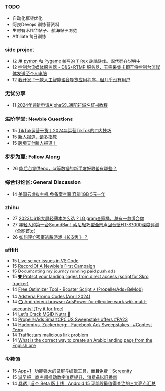 ### TODO
-  自动化框架优化
-  阿良Devops 训练营资料
-  生财有术精华帖子、航海帖子浏览
-  Affiliate 每日训练

### side project
<!-- sideproject:START -->
-  12 [用 python 和 Pygame 编写的 T Rex 跑酷游戏。源代码在说明中](https://www.youtube.com/watch?v=pZySIXSelCA)
-  12 [控制台流媒体服务器 - DNS+RTMP 服务器，无需采集卡即可将控制台流媒体发送至个人电脑](https://github.com/Aioros/console-streaming-server)
-  12 [我开发了一款人工智能语音导览应用程序，但几乎没有用户](https://www.reddit.com/r/SideProject/comments/18gpp0e/ive_built_an_ai_audio_tour_app_but_have_almost_no/)<!-- sideproject:END -->


### 无忧分享
<!-- ruyo:START -->
-  11 [2024年最新申请AlphaSSL通配符域名证书教程](https://51.ruyo.net/18642.html)<!-- ruyo:END -->

### 进阶学堂: Newbie Questions
<!-- advertcn1:START -->
-  15 [TikTok运营干货丨2024年运营TikTok的四大技巧](https://www.advertcn.com/thread-114691-1-1.html)
-  15 [新人报道，请多指教](https://www.advertcn.com/thread-114688-1-1.html)
-  15 [跨境支付新人报道！](https://www.advertcn.com/thread-114687-1-1.html)<!-- advertcn1:END -->

### 步步为赢: Follow Along
<!-- advertcn2:START -->
-  26 [能后台提供epc，cr等数据的新手友好联盟有哪些？](https://www.advertcn.com/thread-114470-1-1.html)<!-- advertcn2:END -->

### 综合讨论区: General Discussion
<!-- advertcn3:START -->
-  14 [美国云虚拟主机 免备案空间 容量1GB 5元一年](https://www.advertcn.com/thread-114683-1-1.html)<!-- advertcn3:END -->


### zhihu
<!-- zhihu:START -->
-  27 [2023年618大屏轻薄本怎么选？LG gram全家桶，总有一款适合你](http://zhuanlan.zhihu.com/p/632641888?utm_campaign=rss&utm_medium=rss&utm_source=rss&utm_content=title)
-  27 [年轻人的第一台SoundBar！索尼轻巧型全景声回音壁HT-S2000深度评测（全网首发）](http://zhuanlan.zhihu.com/p/630990296?utm_campaign=rss&utm_medium=rss&utm_source=rss&utm_content=title)
-  26 [如何评价密室逃脱游戏《长安乱》？](http://www.zhihu.com/question/563950552/answer/3045961312?utm_campaign=rss&utm_medium=rss&utm_source=rss&utm_content=title)<!-- zhihu:END -->

### afflift
<!-- afflift:START -->
-  15 [Live server issues in VS Code](https://afflift.com/f/threads/live-server-issues-in-vs-code.12979/)
-  15 [Record Of A Newbie&#39;s First Campaign](https://afflift.com/f/threads/record-of-a-newbies-first-campaign.12826/)
-  15 [Documenting my journey running paid push ads](https://afflift.com/f/threads/documenting-my-journey-running-paid-push-ads.12963/)
-  15 [🛡️ Protect your landing pages from direct access &lpar;script for Skro tracker&rpar;](https://afflift.com/f/threads/%F0%9F%9B%A1%EF%B8%8F-protect-your-landing-pages-from-direct-access-script-for-skro-tracker.12958/)
-  14 [Free Optimizer Tool - Booster Script ⚡ &lpar;PropellerAds+BeMob&rpar;](https://afflift.com/f/threads/free-optimizer-tool-booster-script-%E2%9A%A1-propellerads-bemob.10601/)
-  14 [Adsterra Promo Codes &lpar;April 2024&rpar;](https://afflift.com/f/threads/adsterra-promo-codes-april-2024.12961/)
-  14 [⭕ Anti-detect browser AdsPower for effective work with multi-accounts! [Try it for free]](https://afflift.com/f/threads/%E2%AD%95-anti-detect-browser-adspower-for-effective-work-with-multi-accounts-try-it-for-free.8805/)
-  14 [Let&#39;s Crack MGID Nutra 🚀](https://afflift.com/f/threads/lets-crack-mgid-nutra-%F0%9F%9A%80.12967/)
-  14 [PropellerAds SmartCPC US Sweepstake offers #PA23](https://afflift.com/f/threads/propellerads-smartcpc-us-sweepstake-offers-pa23.11580/)
-  14 [Hadomi vs. Zuckerberg: - Facebook Ads Sweepstakes - #Contest Entry](https://afflift.com/f/threads/hadomi-vs-zuckerberg-facebook-ads-sweepstakes-contest-entry.12846/)
-  14 [Trafficstars malicious link problem](https://afflift.com/f/threads/trafficstars-malicious-link-problem.12966/)
-  14 [What is the correct way to create an Arabic landing page from the English one](https://afflift.com/f/threads/what-is-the-correct-way-to-create-an-arabic-landing-page-from-the-english-one.12978/)<!-- afflift:END -->

### 少数派
<!-- sspai:START -->
-  15 [App+1 | 功能强大的录屏与编辑工具，而且免费：Screenity](https://sspai.com/post/87950)
-  15 [派早报：商务部推动数字消费提升、消费品以旧换新](https://sspai.com/post/88074)
-  14 [具透 | 首个 Beta 版上线：Android 15 现阶段最值得关注的三大亮点汇总](https://sspai.com/post/88060)<!-- sspai:END -->
